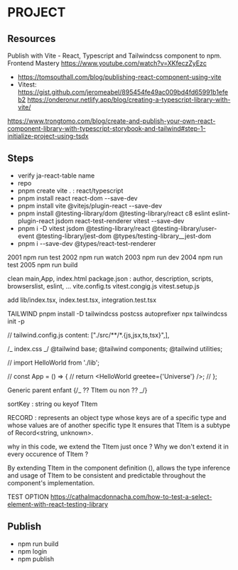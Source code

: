# PROJECT

## Resources

Publish with Vite - React, Typescript and Tailwindcss component to npm. Frontend Mastery
https://www.youtube.com/watch?v=XKfeczZyEzc

- https://tomsouthall.com/blog/publishing-react-component-using-vite
- Vitest: https://gist.github.com/jeromeabel/895454fe49ac009bd4fd65991b1efeb2
  https://onderonur.netlify.app/blog/creating-a-typescript-library-with-vite/

https://www.trongtomo.com/blog/create-and-publish-your-own-react-component-library-with-typescript-storybook-and-tailwind#step-1-initialize-project-using-tsdx

## Steps

- verify ja-react-table name
- repo
- pnpm create vite . : react/typescript
- pnpm install react react-dom --save-dev
- pnpm install vite @vitejs/plugin-react --save-dev
- pnpm install @testing-library/dom @testing-library/react c8 eslint eslint-plugin-react jsdom react-test-renderer vitest --save-dev
- pnpm i -D vitest jsdom @testing-library/react @testing-library/user-event @testing-library/jest-dom @types/testing-library\_\_jest-dom
- pnpm i --save-dev @types/react-test-renderer

2001 npm run test
2002 npm run watch
2003 npm run dev
2004 npm run test
2005 npm run build

clean main,App, index.html
package.json : author, description, scripts, browserslist, eslint, ...
vite.config.ts
vitest.congig.js
vitest.setup.js

add lib/index.tsx, index.test.tsx, integration.test.tsx

TAILWIND
pnpm install -D tailwindcss postcss autoprefixer
npx tailwindcss init -p

// tailwind.config.js
content: ["./src/**/*.{js,jsx,ts,tsx}",],

/_ index.css _/
@tailwind base;
@tailwind components;
@tailwind utilities;

// import HelloWorld from './lib';

// const App = () => {
// return <HelloWorld greetee={'Universe'} />;
// };

Generic parent enfant {/_ ?? TItem ou non ?? _/}
<TableHead headers={headers} onSort={handleSort} />

sortKey : string ou keyof TItem

RECORD : represents an object type whose keys are of a specific type and whose values are of another specific type
It ensures that TItem is a subtype of Record<string, unknown>.

why in this code, we extend the TItem just once ? Why we don't extend it in every occurence of TItem ?

By extending TItem in the component definition (<TItem extends ItemRecord>),
allows the type inference and usage of TItem to be consistent and predictable throughout the component's implementation.

TEST OPTION
https://cathalmacdonnacha.com/how-to-test-a-select-element-with-react-testing-library

## Publish

- npm run build
- npm login
- npm publish
